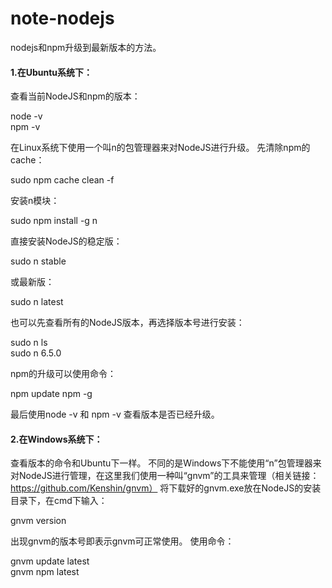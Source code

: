 # note-nodejs
nodejs和npm升级到最新版本的方法。
<h4>1.在Ubuntu系统下：</h4>

查看当前NodeJS和npm的版本：

node -v  
npm -v  

在Linux系统下使用一个叫n的包管理器来对NodeJS进行升级。
先清除npm的cache：

sudo npm cache clean -f  

安装n模块：
 
sudo npm install -g n  

直接安装NodeJS的稳定版：

sudo n stable  

或最新版：

sudo n latest  

也可以先查看所有的NodeJS版本，再选择版本号进行安装：

sudo n ls  
sudo n 6.5.0  

npm的升级可以使用命令：

npm update npm -g  

最后使用node -v 和 npm -v 查看版本是否已经升级。

<h4>2.在Windows系统下：</h4>

查看版本的命令和Ubuntu下一样。
不同的是Windows下不能使用“n”包管理器来对NodeJS进行管理，在这里我们使用一种叫“gnvm”的工具来管理（相关链接：https://github.com/Kenshin/gnvm）
将下载好的gnvm.exe放在NodeJS的安装目录下，在cmd下输入：

gnvm version  

出现gnvm的版本号即表示gnvm可正常使用。
使用命令：

gnvm update latest  
gnvm npm latest  
